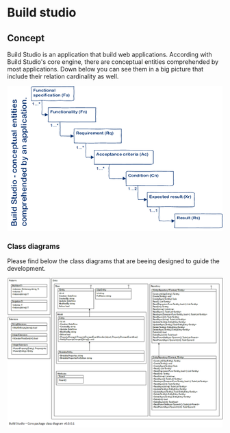 # Build studio

## Concept
Build Studio is an application that build web applications.<Enter>
According with Build Studio's core engine, there are conceptual entities comprehended by most applications.<Enter>
Down below you can see them in a big picture that include their relation cardinality as well.

![Conceptual entities comprehended by an application](https://github.com/eduardomessias/build-studio/raw/master/Build%20Studio%20-%20conceptual%20entities%20comprehended%20by%20an%20application.png)

### Class diagrams
Please find below the class diagrams that are beeing designed to guide the development.

![Core package - class diagram (v0.0.0.1)](https://github.com/eduardomessias/build-studio/raw/master/Build%20Studio%20-%20Core%20package%20class%20diagram%20v0.0.0.1.png)

